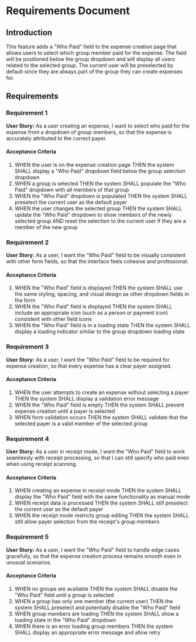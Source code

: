 # Requirements Document

## Introduction

This feature adds a "Who Paid" field to the expense creation page that allows users to select which group member paid for the expense. The field will be positioned below the group dropdown and will display all users related to the selected group. The current user will be preselected by default since they are always part of the group they can create expenses for.

## Requirements

### Requirement 1

**User Story:** As a user creating an expense, I want to select who paid for the expense from a dropdown of group members, so that the expense is accurately attributed to the correct payer.

#### Acceptance Criteria

1. WHEN the user is on the expense creation page THEN the system SHALL display a "Who Paid" dropdown field below the group selection dropdown
2. WHEN a group is selected THEN the system SHALL populate the "Who Paid" dropdown with all members of that group
3. WHEN the "Who Paid" dropdown is populated THEN the system SHALL preselect the current user as the default payer
4. WHEN the user changes the selected group THEN the system SHALL update the "Who Paid" dropdown to show members of the newly selected group AND reset the selection to the current user if they are a member of the new group

### Requirement 2

**User Story:** As a user, I want the "Who Paid" field to be visually consistent with other form fields, so that the interface feels cohesive and professional.

#### Acceptance Criteria

1. WHEN the "Who Paid" field is displayed THEN the system SHALL use the same styling, spacing, and visual design as other dropdown fields in the form
2. WHEN the "Who Paid" field is displayed THEN the system SHALL include an appropriate icon (such as a person or payment icon) consistent with other field icons
3. WHEN the "Who Paid" field is in a loading state THEN the system SHALL display a loading indicator similar to the group dropdown loading state

### Requirement 3

**User Story:** As a user, I want the "Who Paid" field to be required for expense creation, so that every expense has a clear payer assigned.

#### Acceptance Criteria

1. WHEN the user attempts to create an expense without selecting a payer THEN the system SHALL display a validation error message
2. WHEN the "Who Paid" field is empty THEN the system SHALL prevent expense creation until a payer is selected
3. WHEN form validation occurs THEN the system SHALL validate that the selected payer is a valid member of the selected group

### Requirement 4

**User Story:** As a user in receipt mode, I want the "Who Paid" field to work seamlessly with receipt processing, so that I can still specify who paid even when using receipt scanning.

#### Acceptance Criteria

1. WHEN creating an expense in receipt mode THEN the system SHALL display the "Who Paid" field with the same functionality as manual mode
2. WHEN receipt data is processed THEN the system SHALL still preselect the current user as the default payer
3. WHEN the receipt mode restricts group editing THEN the system SHALL still allow payer selection from the receipt's group members

### Requirement 5

**User Story:** As a user, I want the "Who Paid" field to handle edge cases gracefully, so that the expense creation process remains smooth even in unusual scenarios.

#### Acceptance Criteria

1. WHEN no groups are available THEN the system SHALL disable the "Who Paid" field until a group is selected
2. WHEN a group has only one member (the current user) THEN the system SHALL preselect and potentially disable the "Who Paid" field
3. WHEN group members are loading THEN the system SHALL show a loading state in the "Who Paid" dropdown
4. WHEN there is an error loading group members THEN the system SHALL display an appropriate error message and allow retry